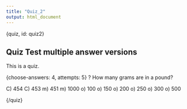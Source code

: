 ```yaml
---
title: "Quiz_2"
output: html_document
---
```


{quiz, id: quiz2}
## Quiz Test multiple answer versions

This is a quiz.

{choose-answers: 4, attempts: 5}
? How many grams are in a pound?

C) 454
C) 453
m) 451
m) 1000
o) 100
o) 150
o) 200
o) 250
o) 300
o) 500

{/quiz}


